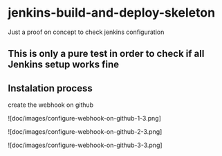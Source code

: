 # jenkins-build-and-deploy-skeleton

Just a proof on concept to check jenkins configuration

## This is only a pure test in order to check if all Jenkins setup works fine

## Instalation process

create the webhook on github

![doc/images/configure-webhook-on-github-1-3.png]

![doc/images/configure-webhook-on-github-2-3.png]

![doc/images/configure-webhook-on-github-3-3.png]